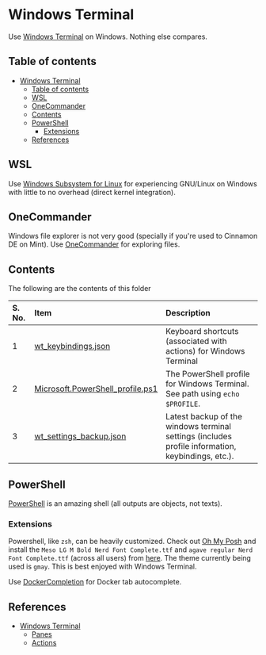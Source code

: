 # Windows Terminal

Use [Windows Terminal](https://github.com/Microsoft/Terminal) on Windows. Nothing else compares.

## Table of contents

- [Windows Terminal](#windows-terminal)
    - [Table of contents](#table-of-contents)
    - [WSL](#wsl)
    - [OneCommander](#onecommander)
    - [Contents](#contents)
    - [PowerShell](#powershell)
        - [Extensions](#extensions)
    - [References](#references)

## WSL

Use [Windows Subsystem for Linux](https://docs.microsoft.com/en-us/windows/wsl/) for experiencing GNU/Linux on Windows with little to no overhead (direct kernel integration).

## OneCommander

Windows file explorer is not very good (specially if you're used to Cinnamon DE on Mint). Use [OneCommander](https://www.onecommander.com/) for exploring files.

## Contents

The following are the contents of this folder

| S. No. | Item | Description |
| :--- | :---- | :----- |
| 1 | [wt_keybindings.json](./wt_keybindings.json) | Keyboard shortcuts (associated with actions) for Windows Terminal |
| 2 | [Microsoft.PowerShell_profile.ps1](./Microsoft.PowerShell_profile.ps1) | The PowerShell profile for Windows Terminal. See path using `echo $PROFILE`. |
| 3 | [wt_settings_backup.json](./wt_settings_backup.json) | Latest backup of the windows terminal settings (includes profile information, keybindings, etc.). |

## PowerShell

[PowerShell](https://docs.microsoft.com/en-us/powershell/) is an amazing shell (all outputs are objects, not texts).

### Extensions

Powershell, like `zsh`, can be heavily customized. Check out [Oh My Posh](https://ohmyposh.dev/docs/pwsh) and install the `Meso LG M Bold Nerd Font Complete.ttf` and `agave regular Nerd Font Complete.ttf` (across all users) from [here](https://ohmyposh.dev/docs/fonts). The theme currently being used is `gmay`. This is best enjoyed with Windows Terminal.

Use [DockerCompletion](https://github.com/matt9ucci/DockerCompletion) for Docker tab autocomplete.

## References

- [Windows Terminal](https://learn.microsoft.com/en-us/windows/terminal/)
    - [Panes](https://docs.microsoft.com/en-us/windows/terminal/panes)
    - [Actions](https://learn.microsoft.com/en-us/windows/terminal/customize-settings/actions)
